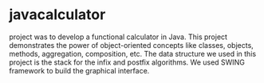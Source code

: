 # javacalculator
project was to develop a functional calculator in Java. This project demonstrates the power of object-oriented concepts like classes, objects, methods, aggregation, composition, etc. The data structure we used in this project is the stack for the infix and postfix algorithms. We used SWING framework to build the graphical interface.
